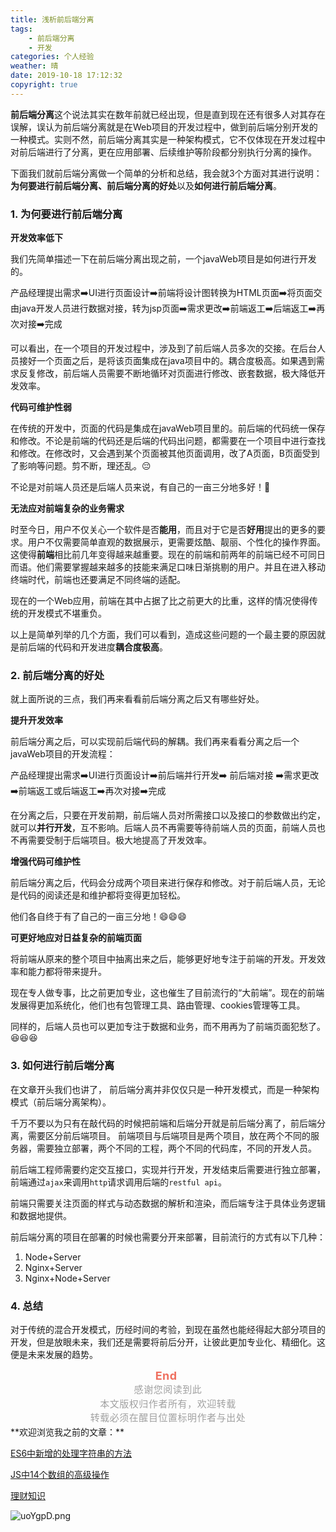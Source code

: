 ```yaml
---
title: 浅析前后端分离
tags: 
    - 前后端分离
    - 开发
categories: 个人经验
weather: 晴
date: 2019-10-18 17:12:32
copyright: true
---
```




**前后端分离**这个说法其实在数年前就已经出现，但是直到现在还有很多人对其存在误解，误认为前后端分离就是在Web项目的开发过程中，做到前后端分别开发的一种模式。实则不然，前后端分离其实是一种架构模式，它不仅体现在开发过程中对前后端进行了分离，更在应用部署、后续维护等阶段都分别执行分离的操作。

下面我们就前后端分离做一个简单的分析和总结，我会就3个方面对其进行说明：**为何要进行前后端分离、前后端分离的好处**以及**如何进行前后端分离**。

### 1. 为何要进行前后端分离

**开发效率低下**

我们先简单描述一下在前后端分离出现之前，一个javaWeb项目是如何进行开发的。

产品经理提出需求➡️UI进行页面设计➡️前端将设计图转换为HTML页面➡️将页面交由java开发人员进行数据对接，转为jsp页面➡️需求更改➡️前端返工➡️后端返工➡️再次对接➡️完成

可以看出，在一个项目的开发过程中，涉及到了前后端人员多次的交接。在后台人员接好一个页面之后，是将该页面集成在java项目中的。耦合度极高。如果遇到需求反复修改，前后端人员需要不断地循环对页面进行修改、嵌套数据，极大降低开发效率。

**代码可维护性弱**

在传统的开发中，页面的代码是集成在javaWeb项目里的。前后端的代码统一保存和修改。不论是前端的代码还是后端的代码出问题，都需要在一个项目中进行查找和修改。在修改时，又会遇到某个页面被其他页面调用，改了A页面，B页面受到了影响等问题。剪不断，理还乱。😔

不论是对前端人员还是后端人员来说，有自己的一亩三分地多好！🤔

**无法应对前端复杂的业务需求**

时至今日，用户不仅关心一个软件是否**能用**，而且对于它是否**好用**提出的更多的要求。用户不仅需要简单直观的数据展示，更需要炫酷、靓丽、个性化的操作界面。这使得**前端**相比前几年变得越来越重要。现在的前端和前两年的前端已经不可同日而语。他们需要掌握越来越多的技能来满足口味日渐挑剔的用户。并且在进入移动终端时代，前端也还要满足不同终端的适配。

现在的一个Web应用，前端在其中占据了比之前更大的比重，这样的情况使得传统的开发模式不堪重负。

以上是简单列举的几个方面，我们可以看到，造成这些问题的一个最主要的原因就是前后端的代码和开发进度**耦合度极高**。



### 2. 前后端分离的好处

就上面所说的三点，我们再来看看前后端分离之后又有哪些好处。

**提升开发效率**

前后端分离之后，可以实现前后端代码的解耦。我们再来看看分离之后一个javaWeb项目的开发流程：

产品经理提出需求➡️UI进行页面设计➡️前后端并行开发➡️ 前后端对接 ➡️需求更改➡️前端返工或后端返工➡️再次对接➡️完成

在分离之后，只要在开发前期，前后端人员对所需接口以及接口的参数做出约定，就可以**并行开发**，互不影响。后端人员不再需要等待前端人员的页面，前端人员也不再需要受制于后端项目。极大地提高了开发效率。

**增强代码可维护性**

前后端分离之后，代码会分成两个项目来进行保存和修改。对于前后端人员，无论是代码的阅读还是和维护都将变得更加轻松。

他们各自终于有了自己的一亩三分地！😄😄😄

**可更好地应对日益复杂的前端页面**

将前端从原来的整个项目中抽离出来之后，能够更好地专注于前端的开发。开发效率和能力都将带来提升。

现在专人做专事，比之前更加专业，这也催生了目前流行的“大前端”。现在的前端发展得更加系统化，他们也有包管理工具、路由管理、cookies管理等工具。

同样的，后端人员也可以更加专注于数据和业务，而不用再为了前端页面犯愁了。😆😆😆



### 3.  如何进行前后端分离

在文章开头我们也讲了， 前后端分离并非仅仅只是一种开发模式，而是一种架构模式（前后端分离架构）。 

千万不要以为只有在敲代码的时候把前端和后端分开就是前后端分离了，前后端分离，需要区分前后端项目。 前端项目与后端项目是两个项目，放在两个不同的服务器，需要独立部署，两个不同的工程，两个不同的代码库，不同的开发人员。

前后端工程师需要约定交互接口，实现并行开发，开发结束后需要进行独立部署，前端通过`ajax`来调用`http`请求调用后端的`restful api`。

前端只需要关注页面的样式与动态数据的解析和渲染，而后端专注于具体业务逻辑和数据地提供。

前后端分离的项目在部署的时候也需要分开来部署，目前流行的方式有以下几种：

1.  Node+Server 
2.  Nginx+Server 
3.  Nginx+Node+Server 



### 4. 总结

对于传统的混合开发模式，历经时间的考验，到现在虽然也能经得起大部分项目的开发，但是放眼未来，我们还是需要将前后分开，让彼此更加专业化、精细化。这便是未来发展的趋势。



<p style="text-align: center; max-inline-size: 100%; margin: 0px; padding: 0px; clear: both; min-height: 1em; caret-color: rgb(255, 0, 0); color: rgb(160, 160, 160); font-size: 15px; letter-spacing: 0.544px; line-height: 1.5em; box-sizing: border-box !important; outline: none 0px !important; font-family: -apple-system-font, BlinkMacSystemFont, &quot;Helvetica Neue&quot;, &quot;PingFang SC&quot;, &quot;Hiragino Sans GB&quot;, &quot;Microsoft YaHei UI&quot;, &quot;Microsoft YaHei&quot;, Arial, sans-serif;"><span style="color: rgb(239, 112, 96); font-size: 18px;"><strong>End</strong>&nbsp;</span></p><p style="text-align: center; max-inline-size: 100%; margin: 0px; padding: 0px; clear: both; min-height: 1em; caret-color: rgb(255, 0, 0); color: rgb(160, 160, 160); font-size: 15px; letter-spacing: 0.544px; line-height: 1.5em; box-sizing: border-box !important; outline: none 0px !important; font-family: -apple-system-font, BlinkMacSystemFont, &quot;Helvetica Neue&quot;, &quot;PingFang SC&quot;, &quot;Hiragino Sans GB&quot;, &quot;Microsoft YaHei UI&quot;, &quot;Microsoft YaHei&quot;, Arial, sans-serif;"><span style="color: rgb(160, 160, 160); font-size: 15px; letter-spacing: 0.544px; text-align: center; caret-color: rgb(255, 0, 0); display: inline !important; font-family: -apple-system-font, BlinkMacSystemFont, &quot;Helvetica Neue&quot;, &quot;PingFang SC&quot;, &quot;Hiragino Sans GB&quot;, &quot;Microsoft YaHei UI&quot;, &quot;Microsoft YaHei&quot;, Arial, sans-serif;">感谢您阅读到此</span></p><p style="text-align: center; max-inline-size: 100%; margin: 0px; padding: 0px; clear: both; min-height: 1em; caret-color: rgb(255, 0, 0); color: rgb(160, 160, 160); font-size: 15px; letter-spacing: 0.544px; line-height: 1.5em; box-sizing: border-box !important; outline: none 0px !important; font-family: -apple-system-font, BlinkMacSystemFont, &quot;Helvetica Neue&quot;, &quot;PingFang SC&quot;, &quot;Hiragino Sans GB&quot;, &quot;Microsoft YaHei UI&quot;, &quot;Microsoft YaHei&quot;, Arial, sans-serif;"><span style="max-inline-size: 100%; margin: 0px; padding: 0px; box-sizing: border-box !important; outline: none 0px !important; letter-spacing: 0.544px; caret-color: red;">本文版权归作者所有，欢迎转载</span></p><p style="text-align: center; max-inline-size: 100%; margin: 0px; padding: 0px; clear: both; min-height: 1em; caret-color: rgb(255, 0, 0); color: rgb(160, 160, 160); font-size: 15px; letter-spacing: 0.544px; line-height: 1.5em; box-sizing: border-box !important; outline: none 0px !important; font-family: -apple-system-font, BlinkMacSystemFont, &quot;Helvetica Neue&quot;, &quot;PingFang SC&quot;, &quot;Hiragino Sans GB&quot;, &quot;Microsoft YaHei UI&quot;, &quot;Microsoft YaHei&quot;, Arial, sans-serif;"><span style="max-inline-size: 100%; margin: 0px; padding: 0px; box-sizing: border-box !important; outline: none 0px !important; letter-spacing: 0.544px; caret-color: red;">转载必须在醒目位置标明作者与出处</span></p>
**欢迎浏览我之前的文章：**

[ES6中新增的处理字符串的方法](https://mp.weixin.qq.com/s/_QICWQKfMo-JRlMIEZsAPA)

[JS中14个数组的高级操作](https://mp.weixin.qq.com/s/sEDLhpDys2ASMuMDTa5V2Q)

[理财知识](https://mp.weixin.qq.com/s/L0MQE4nGWhxE3Li44p4Tyw)

![uoYgpD.png](https://s2.ax1x.com/2019/10/10/uoYgpD.png)



